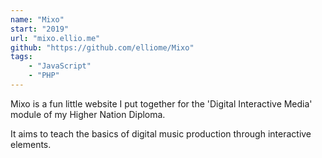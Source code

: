 ```yaml
---
name: "Mixo"
start: "2019"
url: "mixo.ellio.me"
github: "https://github.com/elliome/Mixo"
tags:
    - "JavaScript"
    - "PHP"
---
```


Mixo is a fun little website I put together for the 'Digital Interactive Media' module of my Higher Nation Diploma.

It aims to teach the basics of digital music production through interactive elements.
